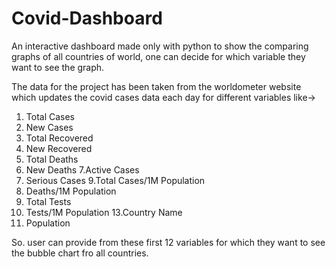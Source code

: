 # Covid-Dashboard
An interactive dashboard made only with python to show the comparing graphs of all countries of world, one can decide for which variable they want to see the graph.

The data for the project has been taken from the worldometer website which updates the covid cases data each day for different variables like-> 
1. Total Cases
2. New Cases
3. Total Recovered 
4. New Recovered
5. Total Deaths
6. New Deaths
7.Active Cases
8. Serious Cases
9.Total Cases/1M Population
10. Deaths/1M Population
11. Total Tests
12. Tests/1M Population
13.Country Name
14. Population

So. user can provide from these first 12 variables for which they want to see the bubble chart fro all countries.
